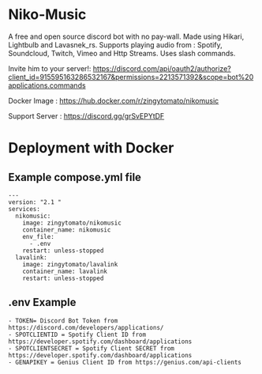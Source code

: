 # Niko-Music

A free and open source discord bot with no pay-wall. Made using Hikari, Lightbulb and Lavasnek_rs. Supports playing audio from : Spotify, Soundcloud, Twitch, Vimeo and Http Streams. Uses slash commands. 

Invite him to your server!: https://discord.com/api/oauth2/authorize?client_id=915595163286532167&permissions=2213571392&scope=bot%20applications.commands

Docker Image : https://hub.docker.com/r/zingytomato/nikomusic

Support Server : https://discord.gg/grSvEPYtDF

# Deployment with Docker

## Example compose.yml file

```
---
version: "2.1 "
services:
  nikomusic:
    image: zingytomato/nikomusic
    container_name: nikomusic
    env_file:
      - .env
    restart: unless-stopped
  lavalink:
    image: zingytomato/lavalink
    container_name: lavalink
    restart: unless-stopped
```
## .env Example
```
- TOKEN= Discord Bot Token from https://discord.com/developers/applications/
- SPOTCLIENTID = Spotify Client ID from https://developer.spotify.com/dashboard/applications
- SPOTCLIENTSECRET = Spotify Client SECRET from https://developer.spotify.com/dashboard/applications
- GENAPIKEY = Genius Client ID from https://genius.com/api-clients
```
